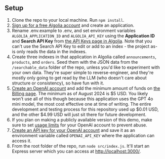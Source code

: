 ## Setup

1. Clone the repo to your local machine. Run `npm install`. 
2. [Sign up for a free Algolia account](https://dashboard.algolia.com/users/sign_up) and create an application.
3. Rename .env.example to .env, and set environment variables `ALGOLIA_APPLICATION_ID` and `ALGOLIA_API_KEY` using the **Application ID** and **Search API Key** from [the API Keys page in Algolia](https://dashboard.algolia.com/account/api-keys/all). Note that you can't use the Search API Key to edit or add to an index - the project as-is only reads the data in the indexes.
4. Create three indexes in that application in Algolia called `announcements`, `products`, and `orders`. Seed them with the JSON data from the `/searchable_data` folder of the repo, unless you'd like to experiment with your own data. They're super simple to reverse-engineer, and they're mostly only going to get read by the LLM (who doesn't care about structure or consistency), so have fun with it.
5. [Create an OpenAI account](https://platform.openai.com/signup/) and add the minimum amount of funds on [the Billing page](https://platform.openai.com/settings/organization/billing/overview). The minimum as of August 2024 is $5 USD. You likely won't use all of this though because this application uses the GPT 4o mini model, the most cost effective one at time of writing. The entire development and testing process for this repository used up $0.01 USD, and the other $4.99 USD will just sit there for future development.
6. If you plan on making a publicly available version of this demo, make sure to set [usage limits](https://platform.openai.com/settings/organization/limits) for your OpenAI account to prevent abuse.
7. [Create an API key for your OpenAI account](https://platform.openai.com/api-keys) and save it as an environment variable called `OPENAI_API_KEY` where the application can access it.
8. From the root folder of the repo, run `node src/index.js`. It'll start an Express server which you can access at [http://localhost:3000/](http://localhost:3000/).